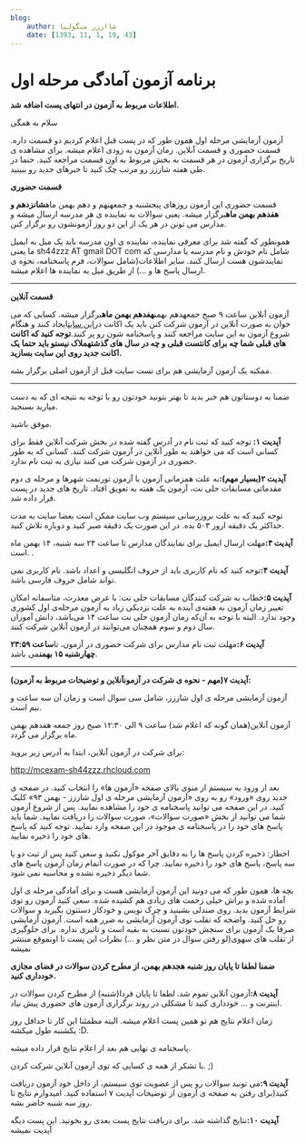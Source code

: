 ```yaml
---
blog:
    author: شااززز منگولیا
    date: [1393, 11, 1, 19, 43]
---
```

# برنامه آزمون آمادگی مرحله اول

<div class="cnt">
<p><strong>اطلاعات مربوط به آزمون در انتهای پست اضافه شد.</strong></p>
<p>سلام به همگی</p>
<p>آزمون آزمایشی مرحله اول همون طور که در پست قبل اعلام کردیم دو قسمت داره. قسمت حضوری و قسمت آنلاین. زمان آزمون به زودی اعلام میشه. برای مشاهده ی تاریخ برگزاری آزمون در هر قسمت به بخش مربوط به اون قسمت مراجعه کنید. حتما در طی هفته شاززز رو مرتب چک کنید تا خبرهای جدید رو ببینید.</p>
<p><strong>قسمت حضوری</strong></p>
<p>قسمت حضوری این آزمون روزهای پنجشنبه و جمعهنهم و دهم بهمن ماه<strong>شانزدهم و هفدهم بهمن ماه</strong>برگزار میشه. یعنی سوالات به نماینده ی هر مدرسه ارسال میشه و مدارس می تونن در هر یک از این دو روز آزمونشون رو برگزار کنن.</p>
<p>همونطور که گفته شد برای معرفی نماینده،‌ نماینده ی اون مدرسه باید یک میل به ایمیل ما یعنی sh44zzz AT gmail DOT com شامل نام خودش و نام مدرسه یا مدارسی که نمایندشون هست ارسال کنند. سایر اطلاعات(شامل سوالات،‌ فرم پاسخنامه،‌ نحوه ی ارسال پاسخ ها و ...) از طریق میل به نماینده ها اعلام میشه.</p>
<hr/>
<p><strong>قسمت آنلاین</strong></p>
<p>آزمون آنلاین ساعت ۹ صبح جمعهدهم بهمن<strong>هفدهم بهمن ماه</strong>برگزار میشه. کسایی که می خوان به صورت آنلاین در آزمون شرکت کنن باید یک اکانت در<a href="http://mcexam-sh44zzz.rhcloud.com/" target="_blank">این سایت</a>ایجاد کنند و هنگام شروع آزمون به این سایت مراجعه کنند و پاسخنامه شون رو پر کنند.<strong>توجه کنید که اکانت های قبلی شما چه برای کانتست قبلی و چه در سال های گذشتهملاک نیستو باید حتما یک اکانت جدید روی این سایت بسازید.</strong></p>
<p>ممکنه یک آزمون آزمایشی هم برای تست سایت قبل از آزمون اصلی برگزار بشه.</p>
<hr/>
<p>ضمنا به دوستاتون هم خبر بدید تا بهتر بتونید خودتون رو با توجه به نتیجه ای که به دست میارید بسنجید.</p>
<p>موفق باشید.</p>

<p><strong>آپدیت ۱: </strong>توجه کنید که ثبت نام در آدرس گفته شده در بخش شرکت آنلاین فقط برای کسانی است که می خواهند به طور آنلاین در آزمون شرکت کنند. کسانی که به طور حضوری در آزمون شرکت می کنند نیازی به ثبت نام ندارد.</p>
<p><strong>آپدیت ۲(بسیار مهم):‌</strong>به علت همزمانی آزمون با آزمون تورنمت شهرها و مرحله ی دوم مقدماتی مسابقات حلی نت،‌ آزمون یک هفته به تعویق افتاد. تاریخ های جدید در پست قرار داده شد.</p>
<p>توجه کنید که به علت بروزرسانی سیستم وب سایت ممکن است بعضا سایت به مدت حداکثر یک دقیقه ارور ۵۰۳ بده. در این صورت یک دقیقه صبر کنید و دوباره تلاش کنید.</p>
<p><strong>آپدیت ۳:</strong>مهلت ارسال ایمیل برای نمایندگان مدارس تا ساعت ۲۴ سه شنبه،‌ ۱۴ بهمن ماه است. .</p>
<p><strong>آپدیت ۴:‌</strong>توجه کنید که نام کاربری باید از حروف انگلیسی و اعداد باشد. نام کاربری نمی تواند شامل حروف فارسی باشد.</p>
<p><strong>آپدیت ۵:</strong>خطاب به شرکت کنندگان مسابقات حلی نت: با عرض معذرت،‌ متاسفانه امکان تغییر زمان آزمون به هفته‌ی آینده به علت نزدیکی زیاد به آزمون مرحله‌ی اول کشوری وجود ندارد. البته با توجه به آن‌که زمان آزمون حلی نت ساعت ۱۴ می‌باشد،‌ دانش آموزان سال دوم و سوم همچنان می‌توانند در آزمون آنلاین شرکت کنند.</p>
<p><strong>آپدیت ۶:</strong>مهلت ثبت نام مدارس برای شرکت حضوری در آزمون، تا<strong>ساعت ۲۳:۵۹ چهارشنبه ۱۵ بهمن</strong>می باشد.</p>
<hr/>

<p><strong>آپدیت ۷(مهم - نحوه ی شرکت در آزمونآنلاین و توضیحات مربوط به آزمون): </strong></p>
<p>آزمون آزمایشی مرحله ی اول شاززز،‌ شامل سی سوال است و زمان آن سه ساعت و نیم است.</p>
<p>آزمون آنلاین(همان گونه که اعلام شد) ساعت ۹ الی ۱۲:۳۰ صبح روز جمعه هفدهم بهمن ماه برگزار می گردد.</p>
<p>برای شرکت در آزمون آنلاین، ابتدا به آدرس زیر بروید:</p>
<p><a href="http://mcexam-sh44zzz.rhcloud.com">http://mcexam-sh44zzz.rhcloud.com</a></p>
<p>بعد از ورود به سیستم از منوی بالای صفحه «آزمون ها» را انتخاب کنید. در صفحه ی جدید روی «ورود» رو به روی «آزمون آزمایشی مرحله ی اول شاززز - بهمن ۹۳» کلیک کنید. در این صفحه می توانید پاسخنامه ی خود را مشاهده نمایید. پس از شروع آزمون شما می توانید از بخش «صورت سوالات»، صورت سوالات را دریافت نمایید. شما باید پاسخ های خود را در پاسخنامه ی موجود در این صفحه وارد نمایید. توجه کنید که پاسخ های خود را ذخیره نمایید.</p>
<p>اخطار: ذخیره کردن پاسخ ها را به دقایق آخر موکول نکنید و سعی کنید پس از ثبت دو یا سه پاسخ، پاسخ های خود را ذخیره نمایید. چرا که در صورت اتمام زمان آزمون پاسخ های شما دیگر ذخیره نشده و محاسبه نمی شود.</p>
<p>بچه ها، همون طور که می دونید این آزمون آزمایشی هست و برای آمادگی مرحله ی اول آماده شده و براش خیلی زحمت های زیادی هم کشیده شده. سعی کنید آزمون رو توی شرایط آزمون بدید. روی صندلی بشینید و چرک نویس و خودکار دستتون بگیرید و سوالات رو حل کنید. واضحه که تقلب توی آزمون آزمایشی به ضرر همه است. آزمون آزمایشی صرفا یک آزمون برای سنجش خودتون نسبت به بقیه است و تاثیری نداره. برای جلوگیری از تقلب های سهوی(لو رفتن سوال در متن نظر و ...) نظرات این پست تا اونموقع منتشر نمیشه</p>
<p><strong>ضمنا لطفا تا پایان روز شنبه هجدهم بهمن، از مطرح کردن سوالات در فضای مجازی خودداری کنید. </strong></p>
<p><strong>آپدیت ۸:</strong>آزمون آنلاین تموم شد.<strong> </strong>لطفا تا پایان فردا(شنبه) از مطرح کردن سوالات در اینترنت و ... خودداری کنید تا مشکلی در روند برگزاری آزمون های حضوری پیش نیاد.</p>
<p>زمان اعلام نتایج هم تو همین پست اعلام میشه. البته مطمئنا این کار تا حداقل روز یکشنبه طول میکشه :D.</p>
<p>پاسخنامه ی نهایی هم بعد از اعلام نتایج قرار داده میشه.</p>
<p>با تشکر از همه ی کسایی که توی آزمون آنلاین شرکت کردن. ;)</p>
<p><strong>آپدیت ۹:</strong>می تونید سوالات رو پس از عضویت توی سیستم،‌ از داخل خود آزمون دریافت کنید(برای رفتن به صفحه ی آزمون از توضیحات آپدیت ۷ استفاده کنید. امیدوارم نتایج تا روز سه شنبه حاضر بشه.</p>
<p><strong>آپدیت ۱۰:‌</strong>نتایج گذاشته شد. برای دریافت نتایج پست بعدی رو بخونید. این پست دیگه آپدیت نمیشه</p>
</div>
